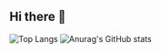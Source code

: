 ## Hi there 👋
![Top Langs](https://github-readme-stats.vercel.app/api/top-langs/X?username=Konnyaku-C)
![Anurag's GitHub stats](https://github-readme-stats.vercel.app/api?username=Konnyaku-C)
<!--
**Konnyaku-C/Konnyaku-C** is a ✨ _special_ ✨ repository because its `README.md` (this file) appears on your GitHub profile.

Here are some ideas to get you started:

- 🔭 I’m currently working on ...
- 🌱 I’m currently learning ...
- 👯 I’m looking to collaborate on ...
- 🤔 I’m looking for help with ...
- 💬 Ask me about ...
- 📫 How to reach me: ...
- 😄 Pronouns: ...
- ⚡ Fun fact: ...
-->
